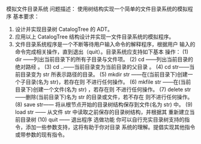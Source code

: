 模拟文件目录系统
问题描述：
使用树结构实现一个简单的文件目录系统的模拟程序
基本要求：
1. 设计并实现目录树 CatalogTree 的 ADT。 
2. 应用以上 CatalogTree 结构设计并实现一文件目录系统的模拟程序。 
3. 文件目录系统程序是一个不断等待用户输入命令的解释程序，根据用户
输入的命令完成相关操作，直到退出（quit）。目录系统应支持如下基本
操作： 
(1) dir ——列出当前目录下的所有子目录与文件项。 
(2) cd ——列出当前目录的绝对路经 。 
(3) cd ..——当前目录变为当前目录的父目录 。 
(4) cd str——当前目录变为 str 所表示路径的目录。 
(5) mkdir str ——在(当前目录下)创建一个子目录(名为 str)，若存在则
不进行任何操作。 
(6) mkfile str ——在(当前目录下)创建一个文件(名为 str) ，若存在则
不进行任何操作。 
(7) delete str ——删除(当前目录下)名为 str 的目录或文件，若不存在
则不进行任何操作。 
(8) save str—— 将从根节点开始的目录树结构保存到文件(名为 str)
中。 
(9) load str —— 从文件 str 中读取之前保存的目录树结构，并根据其
重新建立当前目录树 
(10) quit —— 退出程序 
选做功能 
你可以自行充实目录树支持的指令，添加一些参数支持，这将有助于你对目录
系统的理解。提倡实现其他指令或带参数的现有指令。
